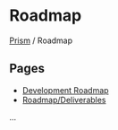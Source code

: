 # Roadmap

<!-- prism:generate:breadcrumbs -->
[Prism](../README.md) / Roadmap
<!-- /prism:generate:breadcrumbs -->

## Pages

<!-- prism:generate:pages -->
- [Development Roadmap](development-roadmap.md)
- [Roadmap/Deliverables](deliverables.md)
<!-- /prism:generate:pages -->

...

<!-- prism:metadata
---
title: Roadmap
path: roadmap/README.md
generator_types:
  - breadcrumbs
  - pages
---
-->

